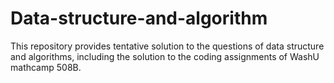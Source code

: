 # Data-structure-and-algorithm

This repository provides tentative solution to the questions of data structure and algorithms, including the solution to the coding assignments of WashU mathcamp 508B.
